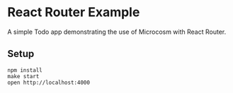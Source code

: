 # React Router Example

A simple Todo app demonstrating the use of Microcosm with React Router.

## Setup

```
npm install
make start
open http://localhost:4000
```
